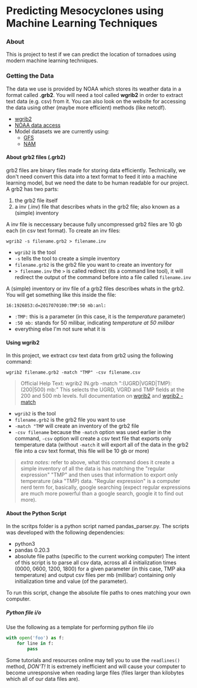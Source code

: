 # Predicting Mesocyclones using Machine Learning Techniques

### About
This is project to test if we can predict the location of tornadoes using modern machine learning techniques.

### Getting the Data
The data we use is provided by NOAA which stores its weather data in a format called **.grb2**. You will need a tool called **wgrib2** in order to extract text data (e.g. csv) from it. You can also look on the website for accessing the data using other (maybe more efficient) methods (like netcdf).
- [wgrib2](http://www.cpc.ncep.noaa.gov/products/wesley/wgrib2/)
- [NOAA data access](https://www.ncdc.noaa.gov/data-access)
- Model datasets we are currently using:
    - [GFS](https://www.ncdc.noaa.gov/data-access/model-data/model-datasets/global-forcast-system-gfs)
    -  [NAM](https://www.ncdc.noaa.gov/data-access/model-data/model-datasets/north-american-mesoscale-forecast-system-nam)

#### About grb2 files (.grb2)
grb2 files are binary files made for storing data efficiently. Technically, we don't need convert this data into a text format to feed it into a machine learning model, but we need the date to be human readable for our project. A grb2 has two parts: 
1. the grb2 file itself
2. a inv (.inv) file that describes whats in the grb2 file; also known as a (simple) inventory

A inv file is neccessary because fully uncompressed grb2 files are 10 gb each (in csv text format). To create an inv files: 
```
wgrib2 -s filename.grb2 > filename.inv 
```
- `wgrib2` is the tool 
- `-s` tells the tool to create a simple inventory 
- `filename.grb2` is the grb2 file you want to create an inventory for
- `> filename.inv` the `>` is called redirect (its a command line tool), it will redirect the output of the command before into a file called `filename.inv`

A (simple) inventory or inv file of a grb2 files describes whats in the grb2. You will get something like this inside the file:
```
16:1926853:d=2017070100:TMP:50 mb:anl:
```
- `:TMP:` this is a parameter (in this case, it is the *temperature* parameter)
- `:50 mb:` stands for 50 milibar, indicating *temperature at 50 milibar*
- everything else I'm not sure what it is

#### Using wgrib2 
In this project, we extract csv text data from grb2 using the following command: 

`wgrib2 filename.grb2 -match "TMP" -csv filename.csv`

> Official Help Text:
wgrib2 IN.grb -match ":(UGRD|VGRD|TMP):(200|500) mb:"
This selects the UGRD, VGRD and TMP fields at the 200 and 500 mb levels.
full documentation on [wgrib2](http://www.cpc.ncep.noaa.gov/products/wesley/wgrib2/) and [wgrib2 -match](http://www.cpc.ncep.noaa.gov/products/wesley/wgrib2/match.html)

- `wgrib2` is the tool
- `filename.grb2` is the grb2 file you want to use
- `-match "TMP` will create an inventory of the grb2 file
- `-csv filename` because the `-match` option was used earlier in the command, `-csv` option will create a csv text file that exports only temperature data (without `-match` it will export all of the data in the grb2 file into a csv text format, this file will be 10 gb or more) 

> *extra notes:* 
refer to above, what this command does it create a simple inventory of all the data is has matching the "regular expression" "TMP" and then uses that information to export only temperature (aka "TMP) data. "Regular expression" is a computer nerd term for, basically, google searching (expect regular expressions are much more powerful than a google search, google it to find out more). 

#### About the Python Script
In the scritps folder is a python script named pandas_parser.py. The scripts was developed with the following dependencies: 
- python3
- pandas 0.20.3 
- absolute file paths (specific to the current working computer) 
The intent of this script is to parse all csv data, across all 4 initialization times (0000, 0600, 1200, 1800) for a given parameter (in this case, TMP aka temperature) and output csv files per mb (millibar) containing only initialization time and value (of the parameter). 

To run this script, change the absolute file paths to ones matching your own computer. 

##### Python file i/o 
Use the following as a template for performing python file i/o
```python
with open('foo') as f:
    for line in f:
        pass
```
Some tutorials and resources online may tell you to use the `readlines()` method, *DON'T!* It is extremely inefficient and will cause your computer to become unresponsive when reading large files (files larger than kilobytes which all of our data files are).

